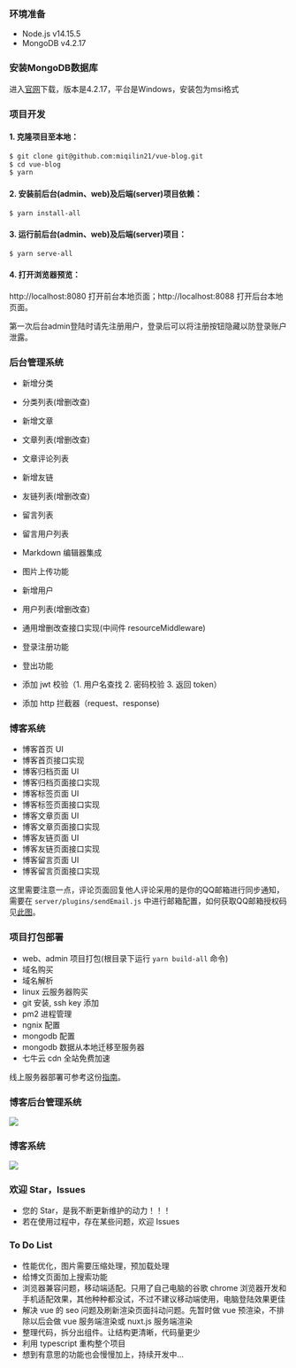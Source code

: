 ### 环境准备

- Node.js v14.15.5
- MongoDB v4.2.17

### 安装MongoDB数据库

进入[官网](https://www.mongodb.com/try/download/community)下载，版本是4.2.17，平台是Windows，安装包为msi格式

### 项目开发

#### 1. 克隆项目至本地：

```sh
$ git clone git@github.com:miqilin21/vue-blog.git
$ cd vue-blog
$ yarn
```

#### 2. 安装前后台(admin、web)及后端(server)项目依赖：

```sh
$ yarn install-all
```

#### 3. 运行前后台(admin、web)及后端(server)项目：

```sh
$ yarn serve-all
```

#### 4. 打开浏览器预览：

http://localhost:8080 打开前台本地页面；http://localhost:8088 打开后台本地页面。

第一次后台admin登陆时请先注册用户，登录后可以将注册按钮隐藏以防登录账户泄露。

### 后台管理系统

- 新增分类
- 分类列表(增删改查)

- 新增文章
- 文章列表(增删改查)

- 文章评论列表

- 新增友链
- 友链列表(增删改查)

- 留言列表

- 留言用户列表

- Markdown 编辑器集成
- 图片上传功能

- 新增用户
- 用户列表(增删改查)

- 通用增删改查接口实现(中间件 resourceMiddleware)

- 登录注册功能
- 登出功能
- 添加 jwt 校验（1. 用户名查找 2. 密码校验 3. 返回 token）
- 添加 http 拦截器（request、response)

### 博客系统

- 博客首页 UI
- 博客首页接口实现
- 博客归档页面 UI
- 博客归档页面接口实现
- 博客标签页面 UI
- 博客标签页面接口实现
- 博客文章页面 UI
- 博客文章页面接口实现
- 博客友链页面 UI
- 博客友链页面接口实现
- 博客留言页面 UI
- 博客留言页面接口实现

这里需要注意一点，评论页面回复他人评论采用的是你的QQ邮箱进行同步通知，需要在 `server/plugins/sendEmail.js` 中进行邮箱配置，如何获取QQ邮箱授权码见[此图](https://cdn.jsdelivr.net/gh/miqilin21/static@master/img/qq-shouquanma.png)。

### 项目打包部署

- web、admin 项目打包(根目录下运行 `yarn build-all` 命令)
- 域名购买
- 域名解析
- linux 云服务器购买
- git 安装, ssh key 添加
- pm2 进程管理
- ngnix 配置
- mongodb 配置
- mongodb 数据从本地迁移至服务器
- 七牛云 cdn 全站免费加速

线上服务器部署可参考这份[指南](https://www.yuque.com/lingqian-ceavu/gxhqpr)。

### 博客后台管理系统

![](https://miqilin-blog.oss-cn-shenzhen.aliyuncs.com/admin.gif)

### 博客系统

![](https://miqilin-blog.oss-cn-shenzhen.aliyuncs.com/web.gif)

### 欢迎 Star，Issues

- 您的 Star，是我不断更新维护的动力！！！
- 若在使用过程中，存在某些问题，欢迎 Issues

### To Do List

- 性能优化，图片需要压缩处理，预加载处理
- 给博文页面加上搜索功能
- 浏览器兼容问题，移动端适配。只用了自己电脑的谷歌 chrome 浏览器开发和手机适配效果，其他种种都没试，不过不建议移动端使用，电脑登陆效果更佳
- 解决 vue 的 seo 问题及刷新渲染页面抖动问题。先暂时做 vue 预渲染，不排除以后会做 vue 服务端渲染或 nuxt.js 服务端渲染
- 整理代码，拆分出组件。让结构更清晰，代码量更少
- 利用 typescript 重构整个项目
- 想到有意思的功能也会慢慢加上，持续开发中...
